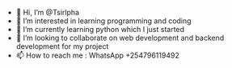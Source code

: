 - 👋 Hi, I’m @Tsirlpha
- 👀 I’m interested in learning programming and coding 
- 🌱 I’m currently learning python which I just started 
- 💞️ I’m looking to collaborate on web development and backend development for my project 
- 📫 How to reach me : WhatsApp +254796119492

<!---
Tsirlpha/Tsirlpha is a ✨ special ✨ repository because its `README.md` (this file) appears on your GitHub profile.
You can click the Preview link to take a look at your changes.
--->
